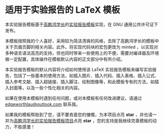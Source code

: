 # 适用于实验报告的 LaTeX 模板

本实验报告模板基于[高鹏鸿学长](https://github.com/AlmostGPH)的[实验报告模板](https://github.com/AlmostGPH/SDU-Latex-Template-for-Document)实现，在 GNU 通用公共许可证下发布。

本模板按照我的个人喜好，采用较为简洁清爽的风格，去除了高鹏鸿学长的模板中关于页眉页脚的相关内容。此外，将实现代码块的宏包更改为 minted ，以实现对多种语言语法高亮的支持，但也同时带来一些使用上的不便，需要对编译器及环境做一定配置，具体操作在模板默认内容的正文部分中有所介绍。

本实验报告模板的默认内容将介绍如何使用该 LaTeX 实验报告模板来编写实验报告，包括了一些基本的使用方法，如插入图片、插入代码、插入表格、插入公式、插入参考文献、插入超链接、插入脚注、绘制图像等，和此模板专有的方法，如插入封面等，以及一些个性化相关的内容。

如果在使用本模板时遇到任何问题，或对本模板有任何改进建议，请通过 edgeworthlau@outlook.com 联系我。

如果我的模板帮助到了您，请不要吝啬您的慷慨，为本项目点亮 **star** ，并也请一并为[高鹏鸿学长的实验报告模板项目](https://github.com/AlmostGPH/SDU-Latex-Template-for-Document)点亮 **star** ，您的支持是我继续完善模板的动力，不胜感激！
